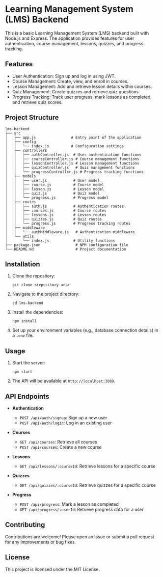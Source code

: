 # Learning Management System (LMS) Backend

This is a basic Learning Management System (LMS) backend built with Node.js and Express. The application provides features for user authentication, course management, lessons, quizzes, and progress tracking.

## Features

- User Authentication: Sign up and log in using JWT.
- Course Management: Create, view, and enroll in courses.
- Lesson Management: Add and retrieve lesson details within courses.
- Quiz Management: Create quizzes and retrieve quiz questions.
- Progress Tracking: Track user progress, mark lessons as completed, and retrieve quiz scores.

## Project Structure

```
lms-backend
├── src
│   ├── app.js                # Entry point of the application
│   ├── config
│   │   └── index.js          # Configuration settings
│   ├── controllers
│   │   ├── authController.js  # User authentication functions
│   │   ├── courseController.js # Course management functions
│   │   ├── lessonController.js # Lesson management functions
│   │   ├── quizController.js   # Quiz management functions
│   │   └── progressController.js # Progress tracking functions
│   ├── models
│   │   ├── user.js            # User model
│   │   ├── course.js          # Course model
│   │   ├── lesson.js          # Lesson model
│   │   ├── quiz.js            # Quiz model
│   │   └── progress.js        # Progress model
│   ├── routes
│   │   ├── auth.js            # Authentication routes
│   │   ├── courses.js         # Course routes
│   │   ├── lessons.js         # Lesson routes
│   │   ├── quizzes.js         # Quiz routes
│   │   └── progress.js        # Progress tracking routes
│   ├── middleware
│   │   └── authMiddleware.js   # Authentication middleware
│   └── utils
│       └── index.js           # Utility functions
├── package.json                # NPM configuration file
└── README.md                   # Project documentation
```

## Installation

1. Clone the repository:
   ```
   git clone <repository-url>
   ```

2. Navigate to the project directory:
   ```
   cd lms-backend
   ```

3. Install the dependencies:
   ```
   npm install
   ```

4. Set up your environment variables (e.g., database connection details) in a `.env` file.

## Usage

1. Start the server:
   ```
   npm start
   ```

2. The API will be available at `http://localhost:3000`.

## API Endpoints

- **Authentication**
  - `POST /api/auth/signup`: Sign up a new user
  - `POST /api/auth/login`: Log in an existing user

- **Courses**
  - `GET /api/courses`: Retrieve all courses
  - `POST /api/courses`: Create a new course

- **Lessons**
  - `GET /api/lessons/:courseId`: Retrieve lessons for a specific course

- **Quizzes**
  - `GET /api/quizzes/:courseId`: Retrieve quizzes for a specific course

- **Progress**
  - `POST /api/progress`: Mark a lesson as completed
  - `GET /api/progress/:userId`: Retrieve progress data for a user

## Contributing

Contributions are welcome! Please open an issue or submit a pull request for any improvements or bug fixes.

## License

This project is licensed under the MIT License.